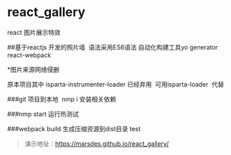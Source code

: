 # react_gallery
react 图片展示特效

##基于reactjs 开发的照片墙  语法采用ES6语法 自动化构建工具yo  generator react-webpack

<p>*图片来源网络侵删 </p>
<p>原本项目其中 isparta-instrumenter-loader 已经弃用  可用isparta-loader  代替</p>

###git 项目到本地  nmp i 安装相关依赖

###nmp start 运行热测试

###webpack build 生成压缩资源到dist目录 test

>演示地址：https://marsdes.github.io/react_gallery/
